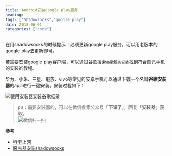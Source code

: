```yaml
---
title: Android安装google play服务
heading: 
tags: ["Shadowsocks","google play"]
date: 2018-06-01
categories: ["code"]
---
```


在用shadowsocks的时候提示：必须更新google play服务。可以用老版本的google play去更新即可。

若需要安装google play客户端，可以通过谷歌搜索`谷歌服务安装`找到符合自己手机的安装的教程。

华为、小米、三星、魅族、vivo等常见的安卓手机可以通过下载一个名叫**谷歌安装器**的app进行一键安装。安装过程如下：

![使用安装器安装谷歌框架](https://i.loli.net/2018/07/04/5b3cb2558ee8a.jpg)

> ps：需要安装器的，可以在微信搜索公众号「**下课了**」，回复「**安装器**」获取。  
![微信扫一扫](https://gitee.com/smile365/blogimg/raw/master/sxy91/1582087774482.png)

**参考**
- [科学上网](https://sxy91.com/posts/over-the-wall/)
- [服务器安装shadowsocks](https://sxy91.com/posts/over-the-wall-2/)

